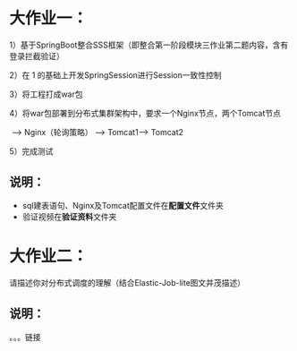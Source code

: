 # 大作业一：

1）基于SpringBoot整合SSS框架（即整合第一阶段模块三作业第二题内容，含有登录拦截验证）

2）在 1 的基础上开发SpringSession进行Session一致性控制

3）将工程打成war包

4）将war包部署到分布式集群架构中，要求一个Nginx节点，两个Tomcat节点

​    —> Nginx（轮询策略） —> Tomcat1—> Tomcat2

5）完成测试

## 说明：

- sql建表语句、Nginx及Tomcat配置文件在**配置文件**文件夹
- 验证视频在**验证资料**文件夹

# 大作业二：

请描述你对分布式调度的理解（结合Elastic-Job-lite图文并茂描述）

## 说明：

。。。链接

